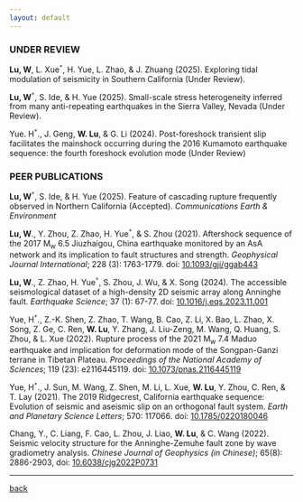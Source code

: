 ```yaml
---
layout: default
---
```


### UNDER REVIEW

**Lu, W**, L. Xue<sup>`*`</sup>, H. Yue, L. Zhao, & J. Zhuang (2025). Exploring tidal modulation of seismicity in Southern California (Under Review).

**Lu, W**<sup>`*`</sup>, S. Ide, & H. Yue (2025). Small-scale stress heterogeneity inferred from many anti-repeating earthquakes in the Sierra Valley, Nevada (Under Review).

Yue. H<sup>`*`</sup>., J. Geng, **W. Lu**, & G. Li (2024). Post-foreshock transient slip facilitates the mainshock occurring during the 2016 Kumamoto earthquake sequence: the fourth foreshock evolution mode (Under Review)

<!-- **Lu, W**<sup>`*`</sup> & S. Ide. TMEpy: A Python Package for Analyzing the Tidal Modulation of Slow and Fast Earthquakes (In preparation) -->

### PEER PUBLICATIONS

**Lu, W**<sup>`*`</sup>, S. Ide, & H. Yue (2025). Feature of cascading rupture frequently observed in Northern California (Accepted). *Communications Earth & Environment* 

**Lu, W**., Y. Zhou, Z. Zhao, H. Yue<sup>`*`</sup>,  & S. Zhou (2021). Aftershock sequence of the 2017 M<sub>w</sub> 6.5 Jiuzhaigou, China earthquake monitored by an AsA network and its implication to fault structures and strength. *Geophysical Journal International*; 228 (3): 1763-1779. doi: [10.1093/gji/ggab443](https://doi.org/10.1093/gji/ggab443) 

**Lu, W**., Z. Zhao, H. Yue<sup>`*`</sup>, S. Zhou, J. Wu, & X. Song (2024). The accessible seismological dataset of a high-density 2D seismic array along Anninghe fault. *Earthquake Science*; 37 (1): 67-77. doi: [10.1016/j.eqs.2023.11.001](https://www.equsci.org.cn/article/doi/10.1016/j.eqs.2023.11.001)

Yue, H<sup>`*`</sup>., Z.-K. Shen, Z. Zhao, T. Wang, B. Cao, Z. Li, X. Bao, L. Zhao, X. Song, Z. Ge, C. Ren, **W. Lu**, Y. Zhang, J. Liu-Zeng, M. Wang, Q. Huang, S. Zhou, & L. Xue (2022). Rupture process of the 2021 M<sub>w</sub> 7.4 Maduo earthquake and implication for deformation mode of the Songpan-Ganzi terrane in Tibetan Plateau. *Proceedings of the National Academy of Sciences*; 119 (23): e2116445119. doi: [10.1073/pnas.2116445119](https://www.pnas.org/doi/10.1073/pnas.2116445119)

Yue, H<sup>`*`</sup>., J. Sun, M. Wang, Z. Shen, M. Li, L. Xue, **W. Lu**, Y. Zhou, C. Ren, & T. Lay (2021). The 2019 Ridgecrest, California earthquake sequence: Evolution of seismic and aseismic slip on an orthogonal fault system. *Earth and Planetary Science Letters*; 570: 117066. doi: [10.1785/0220180046](https://doi.org/10.1016/j.epsl.2021.117066)

Chang, Y., C. Liang, F. Cao, L. Zhou, J. Liao, **W. Lu**, & C. Wang (2022). Seismic velocity structure for the Anninghe-Zemuhe fault zone by wave gradiometry analysis. *Chinese Journal of Geophysics (in Chinese)*; 65(8): 2886-2903, doi: [10.6038/cjg2022P0731](http://en.dzkx.org/article/doi/10.6038/cjg2022P0731)
* * *


[back](./)
